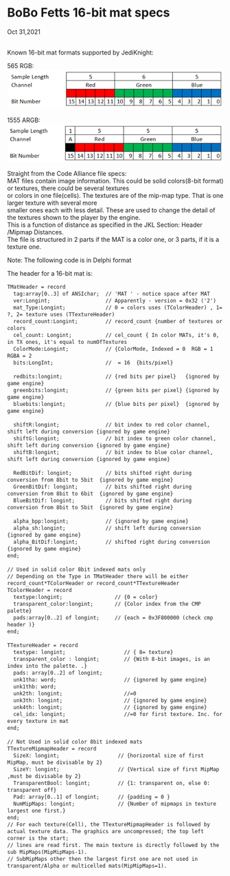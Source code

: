 <h1>BoBo Fetts 16-bit mat specs</h1>
Oct 31,2021<br><br>  


Known 16-bit mat formats supported by JediKnight:    

565 RGB:  
![565](/img/565Format.png "565 Format")

1555 ARGB:  
![1555](/img/1555Format.png "1555 Format")

Straight from the Code Alliance file specs:  
MAT files contain image information. This could be solid colors(8-bit format) or textures, there could be several textures  
or colors in one file(cells). The textures are of the mip-map type. That is one larger texture with several more  
smaller ones each with less detail. These are used to change the detail of the textures shown to the player by the engine.  
This is a function of distance as specified in the JKL Section: Header /Mipmap Distances.  
The file is structured in 2 parts if the MAT is a color one, or 3 parts, if it is a texture one.   

Note: The following code is in Delphi format

The header for a 16-bit mat is:  

    TMatHeader = record
      tag:array[0..3] of ANSIchar;  // 'MAT ' - notice space after MAT
      ver:Longint;                  // Apparently - version = 0x32 ('2')
      mat_Type:Longint;             // 0 = colors uses (TColorHeader) , 1= ?, 2= texture uses (TTextureHeader)
      record_count:Longint;         // record_count {number of textures or colors
      cel_count: Longint;           // cel_count { In color MATs, it's 0, in TX ones, it's equal to numOfTextures
      ColorMode:Longint;            // {ColorMode, Indexed = 0  RGB = 1 RGBA = 2
      bits:LongInt;                 //  = 16  {bits/pixel}

      redbits:longint;              // {red bits per pixel}   {ignored by game engine}  
      greenbits:longint;            // {green bits per pixel} {ignored by game engine}  
      bluebits:longint;             // {blue bits per pixel}  {ignored by game engine}  

      shiftR:longint;               // bit index to red color channel, shift left during conversion {ignored by game engine}  
      shiftG:longint;               // bit index to green color channel, shift left during conversion {ignored by game engine}  
      shiftB:longint;               // bit index to blue color channel, shift left during conversion {ignored by game engine}  

      RedBitDif: longint;           // bits shifted right during conversion from 8bit to 5bit  {ignored by game engine}  
      GreenBitDif: longint;         // bits shifted right during conversion from 8bit to 6bit  {ignored by game engine}  
      BlueBitDif: longint;          // bits shifted right during conversion from 8bit to 5bit  {ignored by game engine}  

      alpha_bpp:longint;            // {ignored by game engine}  
      alpha_sh:longint;             // shift left during conversion {ignored by game engine}  
      alpha_BitDif:longint;         // shifted right during conversion {ignored by game engine}  
    end;  

    // Used in solid color 8bit indexed mats only  
    // Depending on the Type in TMatHeader there will be either record_count*TColorHeader or record_count*TTextureHeader  
    TColorHeader = record  
      textype:longint;                 // {0 = color}  
      transparent_color:longint;       // {Color index from the CMP palette}  
      pads:array[0..2] of longint;     // {each = 0x3F800000 (check cmp header )}  
    end;  

    TTextureHeader = record  
      textype: longint;                   // { 8= texture}  
      transparent_color : longint;        // {With 8-bit images, is an index into the palette. .}  
      pads: array[0..2] of longint;  
      unk1tha: word;                      // {ignored by game engine}  
      unk1thb: word;  
      unk2th: longint;                    //=0  
      unk3th: longint;                    // {ignored by game engine}  
      unk4th: longint;                    // {ignored by game engine}  
      cel_idx: longint;                   //=0 for first texture. Inc. for every texture in mat  
    end;  

    // Not Used in solid color 8bit indexed mats  
    TTextureMipmapHeader = record  
      SizeX: longint;                   // {horizontal size of first MipMap, must be divisable by 2}  
      SizeY: longint;                   // {Vertical size of first MipMap ,must be divisable by 2}  
      TransparentBool: longint;         // {1: transparent on, else 0: transparent off}  
      Pad: array[0..1] of longint;      // {padding = 0 }  
      NumMipMaps: longint;              // {Number of mipmaps in texture largest one first.}  
    end;  
    // For each texture(Cell), the TTextureMipmapHeader is followed by actual texture data. The graphics are uncompressed; the top left corner is the start;  
    // lines are read first. The main texture is directly followed by the sub MipMaps(MipMipMaps-1).  
    // SubMipMaps other then the largest first one are not used in transparent/Alpha or multicelled mats(MipMipMaps=1).  
